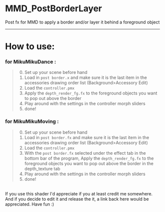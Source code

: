 # MMD_PostBorderLayer
Post fx for MMD to apply a border and/or layer it behind a foreground object
***
# How to use:
### for MikuMikuDance :
>0. Set up your scene before hand
>1. Load in `post border.x` and make sure it is the last item in the accessories drawing order list (Background>Accessory Edit)
>2. Load the `controller.pmx`
>3. Apply the `depth_render_fg.fx` to the foreground objects you want to pop out above the border
>4. Play around with the settings in the controller morph sliders
>5. done!

### for MikuMikuMoving : 
>0. Set up your scene before hand
>1. Load in `post border.fx` and make sure it is the last item in the accessories drawing order list (Background>Accessory Edit)
>2. Load the `controller.pmx`
>3. With the `post border.fx` selected under the effect tab in the bottom bar of the program, Apply the `depth_render_fg.fx` to the foreground objects you want to pop out above the border in the depth_texture tab 
>4. Play around with the settings in the controller morph sliders
>5. done!


<br> If you use this shader I'd appreciate if you at least credit me somewhere. And if you decide to edit it and release the it, a link back here would be appreciated. Have fun :)

